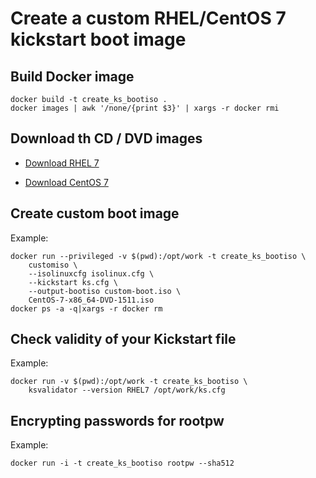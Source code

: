 Create a custom RHEL/CentOS 7 kickstart boot image
===

Build Docker image
---
```
docker build -t create_ks_bootiso .
docker images | awk '/none/{print $3}' | xargs -r docker rmi
```

Download th CD / DVD images
---

* [Download RHEL 7](https://access.redhat.com/downloads)

* [Download CentOS 7](https://www.centos.org/download/)


Create custom boot image
---

Example:
```
docker run --privileged -v $(pwd):/opt/work -t create_ks_bootiso \
    customiso \
    --isolinuxcfg isolinux.cfg \
    --kickstart ks.cfg \
    --output-bootiso custom-boot.iso \
    CentOS-7-x86_64-DVD-1511.iso
docker ps -a -q|xargs -r docker rm
```

Check validity of your Kickstart file
---

Example:
```
docker run -v $(pwd):/opt/work -t create_ks_bootiso \
    ksvalidator --version RHEL7 /opt/work/ks.cfg
```

Encrypting passwords for rootpw
---

Example:
```
docker run -i -t create_ks_bootiso rootpw --sha512
```

